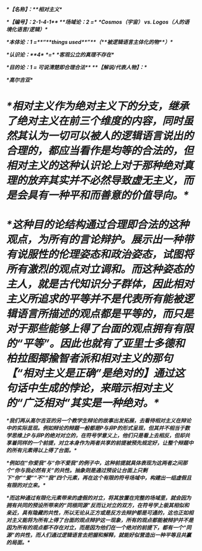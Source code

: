 ***\*【名称】：\*******\*相对主义\****

***\*【编号】：2-1-4-1\*******\*
\*******\*场域论：2 =\**** ***\*Cosmos（宇宙） vs. Logos（人的语境化语言/逻辑）\****

***\*本体论：1 =\*******\*“\*******\*things used\*******\*”\*******\*（\*******\*被逻辑语言主体化的物\*******\*）\****

***\*认识论：\*******\*4\**** ***\*=\**** ***\*客观公立的真理不存在\****

***\*目的论：1 = 可说清楚即合理合法\*******\*
\*******\*【解说/代表人物】：\****

***\*高尔吉亚\****

# ***\*相对主义作为绝对主义下的分支，继承了绝对主义在前三个维度的内容，同时虽然其认为一切可以被人的逻辑语言说出的合理的，都应当看作是均等的合法的，但相对主义的这种认识论上对于那种绝对真理的放弃其实并不必然导致虚无主义，而是会具有一种平和而善意的价值导向。\****

# ***\*这种目的论结构通过合理即合法的这种观点，为所有的言论辩护。展示出一种带有说服性的伦理姿态和政治姿态，试图将所有激烈的观点对立调和。而这种姿态的主人，就是古代知识分子群体，因此相对主义所追求的平等并不是代表所有能被逻辑语言所描述的观点都是平等的，而只是对于那些能够上得了台面的观点拥有有限的“平等”。因此也就有了亚里士多德和柏拉图揶揄智者派和相对主义的那句【“相对主义是正确”是绝对的】通过这句话中生成的悖论，来暗示相对主义的“广泛相对”其实是一种绝对。\****

 ***\*我们再从高尔吉亚的另一个教学生辩论的故事出发拓展，去看待相对主义在辩论中的实际显现。例如辩论的辩题一般都是P与非P的形式呈现，但其并不相当于数学思维上P与非P的绝对对立的，在符号学意义上，他们只是看上去相反，但却共享着同样的一个前提，对立本身作为两者共享的前提被预先规定好，让整个辩题中的所有元素得以上得了台面。\****

 ***\*例如在“你爱我”与“你不爱我”的例子中，这种前提就具体表现为这两者之间那个“你与我必然有关”的共性。抽象则是通过预设让台面上只剩下“你”“爱”“不”“我”四个元素，再在这个有限的符号场域中，构建出一组虚假且有限的对立来。\****

 ***\*而这种通过有限化元素带来的虚假的对立，将其放置在完整的场域里，就会因为拥有共同的预设所带来的“同根同源”反而让对立的双方，在符号学上极其相似和亲近，具有隐藏的共性，所以无论从正方或是反方去辩护都是可通的，这也正如相对主义能将为所有上得了台面的观点辩护这一现象，所有的观点都能被辩护并不是因为所有的观点都不存在对立，而是因为他们在一个绝对的前提下，都有一个“同源”的共性，而人们通过逻辑语言去把握和解释，就能好似营造出一种平等且共赢的局面。\****

 

 

 

 